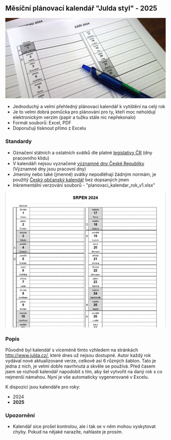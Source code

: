 ## Měsíční plánovací kalendář "Julda styl" - 2025

![](https://github.com/gitpaul0/PlanovaciKalendar/blob/main/images/planovaci_kalendar_foto01.jpg?raw=true)

- Jednoduchý a velmi přehledný plánovací kalendář k vytištění na celý rok
- Je to velmi dobrá pomůcka pro plánování pro ty, kteří moc neholdují elektronickým verzím (papír a tužku stále nic nepřekonalo)
- Formát souborů: Excel, PDF
- Doporučuji tisknout přímo z Excelu

### Standardy

- Označení státních a ostatních svátků dle platné [legislativy ČR](https://www.mpsv.cz/svatky-v-ceske-republice) (dny pracovního klidu)
- V kalendáři nejsou vyznačené [významné dny České Republiky](https://www.e-sbirka.cz/sb/2000/245?zalozka=text) (Významné dny jsou pracovní dny)
- Jmeniny nebo také (jmenné) svátky nepodléhají žádným normám, je použitý [Český občanský kalendář](https://www.kalendar.eu/kalendar-jmen.php?CZK1-%C4%8Cesk%C3%BD_jmenn%C3%BD_kalend%C3%A1%C5%99) bez dopsaných jmen
- Inkrementální verzování souborů - "planovaci_kalendar_rok_v1.xlsx"

![](https://github.com/gitpaul0/PlanovaciKalendar/blob/main/images/planovaci_kalendar_nahled.png?raw=true)

### Popis

Původně byl kalendář s víceméně tímto vzhledem na stránkách http://www.julda.cz/, které dnes už nejsou dostupné. Autor každý rok vydával nové aktualizované verze, celkově asi 6 různých šablon. Tato je jedna z nich, je velmi dobře navrhnutá a skvěle se používá. Před časem jsem se rozhodl kalendář napodobit s tím, aby šel vytvořit na daný rok s co nejmenší námahou. Nyní je vše automaticky vygenerované v Excelu.

K dispozici jsou kalendáře pro roky:

* 2024
* **2025**
###  Upozornění

- Kalendář sice prošel kontrolou, ale i tak se v něm mohou vyskytovat chyby. Pokud na nějaké narazíte, nahlaste je prosím.